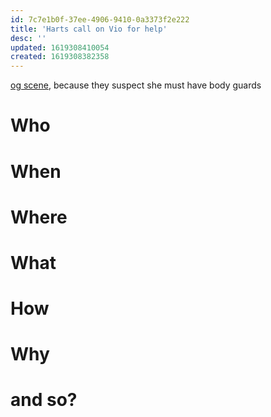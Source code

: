 ```yaml
---
id: 7c7e1b0f-37ee-4906-9410-0a3373f2e222
title: 'Harts call on Vio for help'
desc: ''
updated: 1619308410054
created: 1619308382358
---
```

[og scene](https://github.com/9ae/ace/blob/master/chapters/04.md#vio-gets-summoned-to-mission), because they suspect she must have body guards

# Who

# When

# Where

# What

# How

# Why

# and so?
